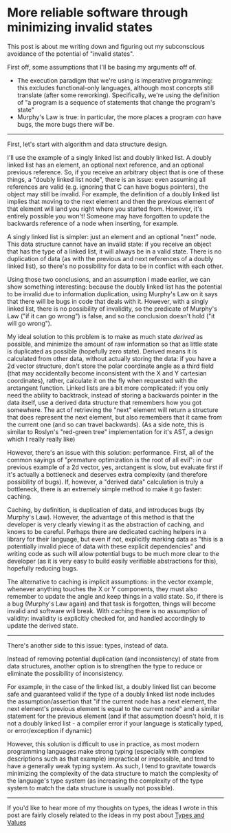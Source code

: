 More reliable software through minimizing invalid states
===

This post is about me writing down and figuring out my subconscious avoidance of the potential of "invalid states".

First off, some assumptions that I'll be basing my arguments off of.

* The execution paradigm that we're using is imperative programming: this excludes functional-only languages, although most concepts still translate (after some reworking). Specifically, we're using the definition of "a program is a sequence of statements that change the program's state"
* Murphy's Law is true: in particular, the more places a program *can* have bugs, the more bugs there *will* be.

---

First, let's start with algorithm and data structure design.

I'll use the example of a singly linked list and doubly linked list. A doubly linked list has an element, an optional next reference, and an optional previous reference. So, if you receive an arbitrary object that is one of these things, a "doubly linked list node", there is an issue: even assuming all references are valid (e.g. ignoring that C can have bogus pointers), the object may still be invalid. For example, the definition of a doubly linked list implies that moving to the next element and then the previous element of that element will land you right where you started from. However, it's entirely possible you won't! Someone may have forgotten to update the backwards reference of a node when inserting, for example.

A singly linked list is simpler: just an element and an optional "next" node. This data structure cannot have an invalid state: if you receive an object that has the type of a linked list, it will always be in a valid state. There is no duplication of data (as with the previous and next references of a doubly linked list), so there's no possibility for data to be in conflict with each other.

Using those two conclusions, and an assumption I made earlier, we can show something interesting: because the doubly linked list has the potential to be invalid due to information duplication, using Murphy's Law on it says that there will be bugs in code that deals with it. However, with a singly linked list, there is no possibility of invalidity, so the predicate of Murphy's Law ("if it can go wrong") is false, and so the conclusion doesn't hold ("it will go wrong").

My ideal solution to this problem is to make as much state *derived* as possible, and minimize the amount of raw information so that as little state is duplicated as possible (hopefully zero state). Derived means it is calculated from other data, without actually storing the data: if you have a 2d vector structure, don't store the polar coordinate angle as a third field (that may accidentally become inconsistent with the X and Y cartesian coordinates), rather, calculate it on the fly when requested with the arctangent function. Linked lists are a bit more complicated: if you only need the ability to backtrack, instead of storing a backwards pointer in the data itself, use a derived data structure that remembers how you got somewhere. The act of retrieving the "next" element will return a structure that does represent the next element, but also remembers that it came from the current one (and so can travel backwards). (As a side note, this is similar to Roslyn's "red-green tree" implementation for it's AST, a design which I really really like)

However, there's an issue with this solution: performance. First, all of the common sayings of "premature optimization is the root of all evil": in our previous example of a 2d vector, yes, arctangent is slow, but evaluate first if it's actually a bottleneck and deserves extra complexity (and therefore possibility of bugs). If, however, a "derived data" calculation is truly a bottleneck, there is an extremely simple method to make it go faster: caching.

Caching, by definition, is duplication of data, and introduces bugs (by Murphy's Law). However, the advantage of this method is that the developer is very clearly viewing it as the abstraction of caching, and knows to be careful. Perhaps there are dedicated caching helpers in a library for their language, but even if not, explicitly marking data as "this is a potentially invalid piece of data with these explicit dependencies" and writing code as such will allow potential bugs to be much more clear to the developer (as it is very easy to build easily verifiable abstractions for this), hopefully reducing bugs.

The alternative to caching is implicit assumptions: in the vector example, whenever anything touches the X or Y components, they must also remember to update the angle and keep things in a valid state. So, if there is a bug (Murphy's Law again) and that task is forgotten, things will become invalid and software will break. With caching there is no assumption of validity: invalidity is explicitly checked for, and handled accordingly to update the derived state.

---

There's another side to this issue: types, instead of data.

Instead of removing potential duplication (and inconsistency) of state from data structures, another option is to strengthen the type to reduce or eliminate the possibility of inconsistency.

For example, in the case of the linked list, a doubly linked list can become safe and guaranteed valid if the type of a doubly linked list node includes the assumption/assertion that "if the current node has a next element, the next element's previous element is equal to the current node" and a similar statement for the previous element (and if that assumption doesn't hold, it is not a doubly linked list - a compiler error if your language is statically typed, or error/exception if dynamic)

However, this solution is difficult to use in practice, as most modern programming languages make strong typing (especially with complex descriptions such as that example) impractical or impossible, and tend to have a generally weak typing system. As such, I tend to gravitate towards minimizing the complexity of the data structure to match the complexity of the language's type system (as increasing the complexity of the type system to match the data structure is usually not possible).

---

If you'd like to hear more of my thoughts on types, the ideas I wrote in this post are fairly closely related to the ideas in my post about [Types and Values](types-values.html)

